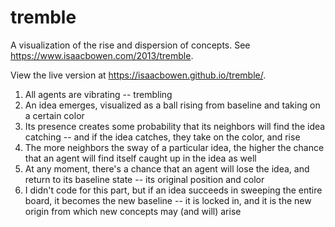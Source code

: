 # tremble

A visualization of the rise and dispersion of concepts. See https://www.isaacbowen.com/2013/tremble.

View the live version at https://isaacbowen.github.io/tremble/.

1. All agents are vibrating -- trembling
2. An idea emerges, visualized as a ball rising from baseline and taking on a certain color
3. Its presence creates some probability that its neighbors will find the idea catching -- and if the idea catches, they take on the color, and rise
4. The more neighbors the sway of a particular idea, the higher the chance that an agent will find itself caught up in the idea as well
5. At any moment, there's a chance that an agent will lose the idea, and return to its baseline state -- its original position and color
6. I didn't code for this part, but if an idea succeeds in sweeping the entire board, it becomes the new baseline -- it is locked in, and it is the new origin from which new concepts may (and will) arise
